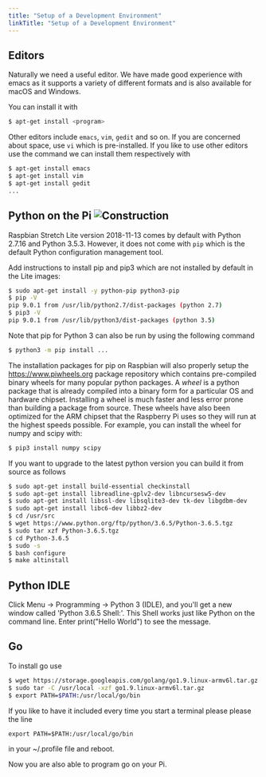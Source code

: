 ```yaml
---
title: "Setup of a Development Environment"
linkTitle: "Setup of a Development Environment"
---
```



## Editors

Naturally we need a useful editor. We have made good experience with
emacs as it supports a variety of different formats and is also
available for macOS and Windows.

You can install it with

```bash
$ apt-get install <program>
```

Other editors include `emacs`, `vim`, `gedit` and so on. If you are concerned
about space, use `vi` which is pre-installed. If you like to use other
editors use the command we can install them respectively with

```bash
$ apt-get install emacs
$ apt-get install vim
$ apt-get install gedit
...
```

## Python on the Pi ![Construction](../images/construction.png)

Raspbian Stretch Lite version 2018-11-13 comes by default with Python 2.7.16 and
Python 3.5.3. However, it does not come with `pip` which is the default Python
configuration management tool.

Add instructions to install pip and pip3 which are not installed by default in
the Lite images:

```bash
$ sudo apt-get install -y python-pip python3-pip
$ pip -V
pip 9.0.1 from /usr/lib/python2.7/dist-packages (python 2.7)
$ pip3 -V
pip 9.0.1 from /usr/lib/python3/dist-packages (python 3.5)
```

Note that pip for Python 3 can also be run by using the following command

```bash
$ python3 -m pip install ...
```

The installation packages for pip on Raspbian will also properly setup the
<https://www.piwheels.org> package repository which contains pre-compiled binary
wheels for many popular python packages. A *wheel* is a python package that is
already compiled into a binary form for a particular OS and hardware chipset.
Installing a wheel is much faster and less error prone than building a package
from source. These wheels have also been optimized for the ARM chipset that the
Raspberry Pi uses so they will run at the highest speeds possible. For example,
you can install the wheel for numpy and scipy with:

```bash
$ pip3 install numpy scipy
```

If you want to upgrade to the latest python version you can build it from source
as follows

```bash
$ sudo apt-get install build-essential checkinstall
$ sudo apt-get install libreadline-gplv2-dev libncursesw5-dev
$ sudo apt-get install libssl-dev libsqlite3-dev tk-dev libgdbm-dev
$ sudo apt-get install libc6-dev libbz2-dev
$ cd /usr/src
$ wget https://www.python.org/ftp/python/3.6.5/Python-3.6.5.tgz
$ sudo tar xzf Python-3.6.5.tgz
$ cd Python-3.6.5
$ sudo -s
$ bash configure
$ make altinstall
```

## Python IDLE

Click Menu -> Programming -> Python 3 (IDLE), and you'll get a new
window called 'Python 3.6.5 Shell:'. This Shell works just like Python
on the command line. Enter print("Hello World") to see the message.

## Go

To install go use

```bash
$ wget https://storage.googleapis.com/golang/go1.9.linux-armv6l.tar.gz
$ sudo tar -C /usr/local -xzf go1.9.linux-armv6l.tar.gz
$ export PATH=$PATH:/usr/local/go/bin
```

If you like to have it included every time you start a terminal please
please the line

```export PATH=$PATH:/usr/local/go/bin```

in your ~/.profile file and reboot.

Now you are also able to program go on your Pi.

